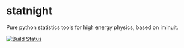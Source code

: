 # statnight
Pure python statistics tools for high energy physics, based on iminuit.


[![Build Status](https://travis-ci.org/marinang/statnight.svg?branch=master)](https://travis-ci.org/marinang/statnight)
